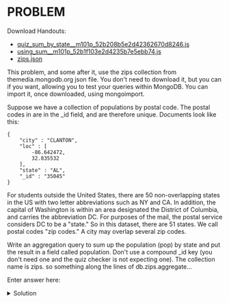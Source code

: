 # PROBLEM

Download Handouts:

- [quiz_sum_by_state__m101p_52b208b5e2d42362670d8246.js](https://university.mongodb.com/static/MongoDB_2018_M101J_August/handouts/quiz_sum_by_state__m101p_52b208b5e2d42362670d8246.js)
- [using_sum__m101p_52b1f103e2d4235b7e5ebb74.js](https://university.mongodb.com/static/MongoDB_2018_M101J_August/handouts/using_sum__m101p_52b1f103e2d4235b7e5ebb74.js)
- [zips.json](https://university.mongodb.com/static/MongoDB_2018_M101J_August/handouts/zips.json)

This problem, and some after it, use the zips collection from themedia.mongodb.org json file. You don't need to download it, but you can if you want, allowing you to test your queries within MongoDB. You can import it, once downloaded, using mongoimport.

Suppose we have a collection of populations by postal code. The postal codes in are in the _id field, and are therefore unique. Documents look like this:

```
{
    "city" : "CLANTON",
    "loc" : [
        -86.642472,
        32.835532
    ],
    "state" : "AL",
    "_id" : "35045"
}
```

For students outside the United States, there are 50 non-overlapping states in the US with two letter abbreviations such as NY and CA. In addition, the capital of Washington is within an area designated the District of Columbia, and carries the abbreviation DC. For purposes of the mail, the postal service considers DC to be a "state." So in this dataset, there are 51 states. We call postal codes "zip codes." A city may overlap several zip codes.

Write an aggregation query to sum up the population (pop) by state and put the result in a field called population. Don't use a compound _id key (you don't need one and the quiz checker is not expecting one). The collection name is zips. so something along the lines of db.zips.aggregate...

Enter answer here:

<details>
  <summary>Solution</summary>
	<br>db.zips.aggregate([{"$group":{"_id":"$state", "population":{$sum:"$pop"}}}])
</details>

